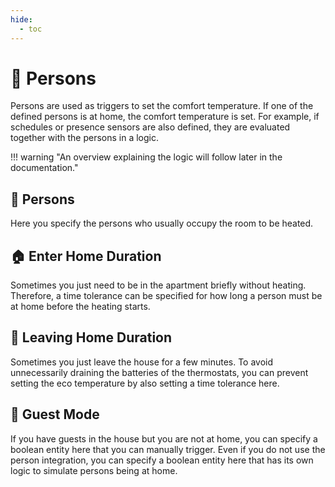 ```yaml
---
hide:
  - toc
---
```

# 👥 Persons

Persons are used as triggers to set the comfort temperature. If one of the defined persons is at home, the comfort temperature is set.
For example, if schedules or presence sensors are also defined, they are evaluated together with the persons in a logic.

!!! warning "An overview explaining the logic will follow later in the documentation."

## 👥 Persons

Here you specify the persons who usually occupy the room to be heated.

## 🏠 Enter Home Duration

Sometimes you just need to be in the apartment briefly without heating. Therefore, a time tolerance can be specified for how long a person must be at home before the heating starts.

## 💨 Leaving Home Duration

Sometimes you just leave the house for a few minutes. To avoid unnecessarily draining the batteries of the thermostats, you can prevent setting the eco temperature by also setting a time tolerance here.

## 🤝 Guest Mode

If you have guests in the house but you are not at home, you can specify a boolean entity here that you can manually trigger. Even if you do not use the person integration, you can specify a boolean entity here that has its own logic to simulate persons being at home.